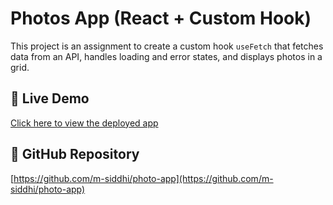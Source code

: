 # Photos App (React + Custom Hook)

This project is an assignment to create a custom hook `useFetch` that fetches data from an API, handles loading and error states, and displays photos in a grid.

## 🚀 Live Demo
[Click here to view the deployed app](https://laundry-mart-web.vercel.app/)

## 📂 GitHub Repository
[https://github.com/m-siddhi/photo-app](https://github.com/m-siddhi/photo-app)
